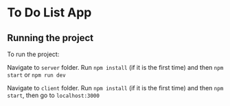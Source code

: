 # To Do List App

## Running the project

To run the project:

Navigate to `server` folder. Run `npm install` (if it is the first time) and then `npm start` or `npm run dev`

Navigate to `client` folder. Run `npm install` (if it is the first time) and then `npm start`, then go to `localhost:3000`
